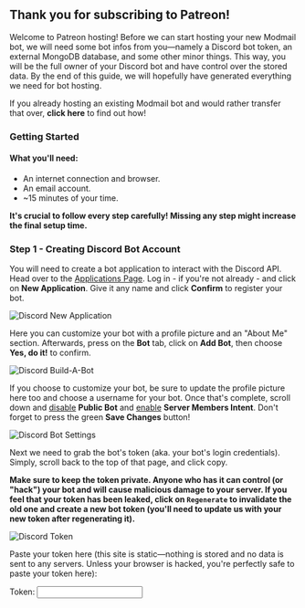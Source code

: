 ## Thank you for subscribing to Patreon!

Welcome to Patreon hosting! Before we can start hosting your new Modmail bot, we will need some bot infos from you—namely a Discord bot token, an external MongoDB database, and some other minor things. This way, you will be the full owner of your Discord bot and have control over the stored data. By the end of this guide, we will hopefully have generated everything we need for bot hosting.

If you already hosting an existing Modmail bot and would rather transfer that over, **click here** to find out how!

### Getting Started

#### What you'll need:
 - An internet connection and browser.
 - An email account.
 - ~15 minutes of your time.

**It's crucial to follow every step carefully! Missing any step might increase the final setup time.**

### Step 1 - Creating Discord Bot Account

You will need to create a bot application to interact with the Discord API. Head over to the [Applications Page](https://discordapp.com/developers/applications/). Log in - if you're not already - and click on **New Application**. Give it any name and click **Confirm** to register your bot. 

![Discord New Application](https://i.imgur.com/sTsk6wz.png)

Here you can customize your bot with a profile picture and an "About Me" section. Afterwards, press on the **Bot** tab, click on **Add Bot**, then choose **Yes, do it!** to confirm.

![Discord Build-A-Bot](https://i.imgur.com/6MikkYq.png)

If you choose to customize your bot, be sure to update the profile picture here too and choose a username for your bot. Once that's complete, scroll down and <u>disable</u> **Public Bot** and <u>enable</u> **Server Members Intent**. Don't forget to press the green **Save Changes** button!

![Discord Bot Settings](https://i.imgur.com/WljgVfP.png)

Next we need to grab the bot's token (aka. your bot's login credentials). Simply, scroll back to the top of that page, and click copy.

**Make sure to keep the token private. Anyone who has it can control (or "hack") your bot and will cause malicious damage to your server. If you feel that your token has been leaked, click on `Regenerate` to invalidate the old one and create a new bot token (you'll need to update us with your new token after regenerating it).**

![Discord Token](https://i.imgur.com/1G8oQ8V.png)

Paste your token here (this site is static—nothing is stored and no data is sent to any servers. Unless your browser is hacked, you're perfectly safe to paste your token here):

Token: <input id="token" pattern="[a-zA-Z0-9-_]+\.[a-zA-Z0-9-_]+\.[a-zA-Z0-9-_]+" onchange="document.getElementById('enteredtoken').innerText = 'TOKEN=' + this.value; document.getElementById('enteredcid').innerText = atob(this.value.split('.')[0])">

<div id="enteredtoken"></div>
<div id="enteredcid"></div>

